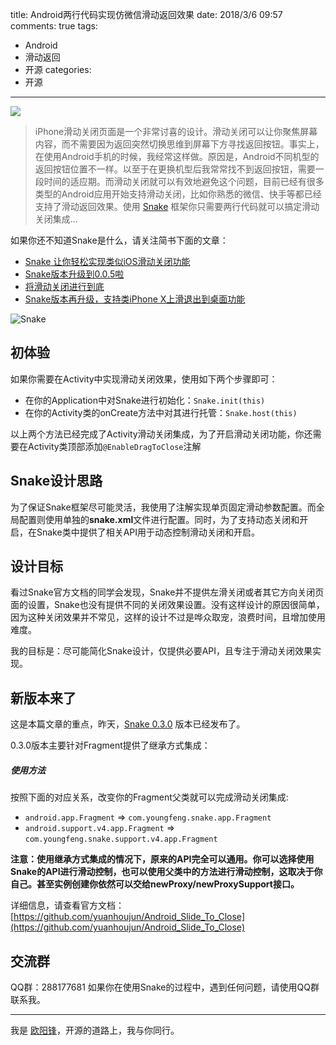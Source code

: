 title: Android两行代码实现仿微信滑动返回效果
date: 2018/3/6 09:57
comments: true
tags:
- Android
- 滑动返回
- 开源
categories:
- 开源
---

![](http://upload-images.jianshu.io/upload_images/703764-017d5942c296de5b.jpg?imageMogr2/auto-orient/strip%7CimageView2/2/w/1240)

>iPhone滑动关闭页面是一个非常讨喜的设计。滑动关闭可以让你聚焦屏幕内容，而不需要因为返回突然切换思维到屏幕下方寻找返回按钮。事实上，在使用Android手机的时候，我经常这样做。原因是，Android不同机型的返回按钮位置不一样。以至于在更换机型后我常常找不到返回按钮，需要一段时间的适应期。而滑动关闭就可以有效地避免这个问题，目前已经有很多类型的Android应用开始支持滑动关闭，比如你熟悉的微信、快手等都已经支持了滑动返回效果。使用 [Snake](https://github.com/yuanhoujun/Android_Slide_To_Close) 框架你只需要两行代码就可以搞定滑动关闭集成...

如果你还不知道Snake是什么，请关注简书下面的文章：
* [Snake 让你轻松实现类似iOS滑动关闭功能](https://www.jianshu.com/p/3619d65739b4)
* [Snake版本升级到0.0.5啦](https://www.jianshu.com/p/f7d5e422fa79)
* [将滑动关闭进行到底](https://www.jianshu.com/p/7cf6864c9bde)
* [Snake版本再升级，支持类iPhone X上滑退出到桌面功能](https://www.jianshu.com/p/71c27a671500)

![Snake](http://upload-images.jianshu.io/upload_images/703764-44c47eb5362b573c.png?imageMogr2/auto-orient/strip%7CimageView2/2/w/1240)

## 初体验
如果你需要在Activity中实现滑动关闭效果，使用如下两个步骤即可：
* 在你的Application中对Snake进行初始化：`Snake.init(this)`
* 在你的Activity类的onCreate方法中对其进行托管：`Snake.host(this)`

以上两个方法已经完成了Activity滑动关闭集成，为了开启滑动关闭功能，你还需要在Activity类顶部添加`@EnableDragToClose`注解

## Snake设计思路
为了保证Snake框架尽可能灵活，我使用了注解实现单页固定滑动参数配置。而全局配置则使用单独的**snake.xml**文件进行配置。同时，为了支持动态关闭和开启，在Snake类中提供了相关API用于动态控制滑动关闭和开启。

## 设计目标
看过Snake官方文档的同学会发现，Snake并不提供左滑关闭或者其它方向关闭页面的设置，Snake也没有提供不同的关闭效果设置。没有这样设计的原因很简单，因为这种关闭效果并不常见，这样的设计不过是哗众取宠，浪费时间，且增加使用难度。

我的目标是：尽可能简化Snake设计，仅提供必要API，且专注于滑动关闭效果实现。

## 新版本来了
这是本篇文章的重点，昨天，[Snake 0.3.0](https://github.com/yuanhoujun/Android_Slide_To_Close/blob/develop/docs/update_log_0.3.0.md) 版本已经发布了。

0.3.0版本主要针对Fragment提供了继承方式集成：
##### 使用方法
按照下面的对应关系，改变你的Fragment父类就可以完成滑动关闭集成:
* `android.app.Fragment` => `com.youngfeng.snake.app.Fragment`
* `android.support.v4.app.Fragment` => `com.youngfeng.snake.support.v4.app.Fragment`

**注意：使用继承方式集成的情况下，原来的API完全可以通用。你可以选择使用Snake的API进行滑动控制，也可以使用父类中的方法进行滑动控制，这取决于你自己。甚至实例创建你依然可以交给newProxy/newProxySupport接口。**

详细信息，请查看官方文档：[https://github.com/yuanhoujun/Android_Slide_To_Close](https://github.com/yuanhoujun/Android_Slide_To_Close)

## 交流群
QQ群：288177681
如果你在使用Snake的过程中，遇到任何问题，请使用QQ群联系我。

---
我是 [欧阳锋](https://www.jianshu.com/p/0c5d14fbaf1a)，开源的道路上，我与你同行。
